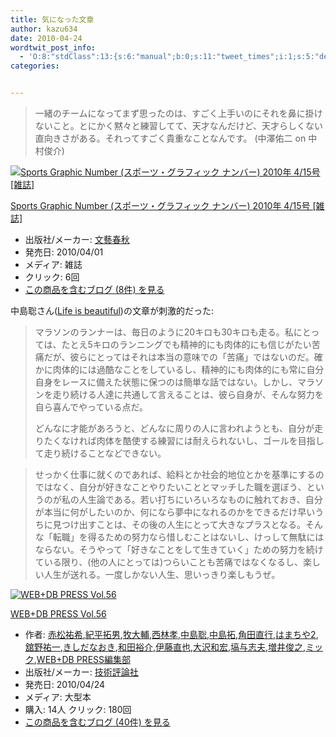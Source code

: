 ```yaml
---
title: 気になった文章
author: kazu634
date: 2010-04-24
wordtwit_post_info:
  - 'O:8:"stdClass":13:{s:6:"manual";b:0;s:11:"tweet_times";i:1;s:5:"delay";i:0;s:7:"enabled";i:1;s:10:"separation";s:2:"60";s:7:"version";s:3:"3.7";s:14:"tweet_template";b:0;s:6:"status";i:2;s:6:"result";a:0:{}s:13:"tweet_counter";i:2;s:13:"tweet_log_ids";a:1:{i:0;i:5237;}s:9:"hash_tags";a:0:{}s:8:"accounts";a:1:{i:0;s:7:"kazu634";}}'
categories:


---
```

<div class="section">
<blockquote>
<p>
      一緒のチームになってまず思ったのは、すごく上手いのにそれを鼻に掛けないこと。とにかく黙々と練習してて、天才なんだけど、天才らしくない直向きさがある。それってすごく貴重なことなんです。 (中澤佑二 on 中村俊介)
</p>
</blockquote>
  
<div class="hatena-asin-detail">
<a href="http://www.amazon.co.jp/dp/B003D7CHOY/?tag=hatena_st1-22&ascsubtag=d-7ibv" onclick="__gaTracker('send', 'event', 'outbound-article', 'http://www.amazon.co.jp/dp/B003D7CHOY/?tag=hatena_st1-22&ascsubtag=d-7ibv', '');"><img src="https://images-na.ssl-images-amazon.com/images/I/51VGZvnOmkL._SL160_.jpg" class="hatena-asin-detail-image" alt="Sports Graphic Number (スポーツ・グラフィック ナンバー) 2010年 4/15号 [雑誌]" title="Sports Graphic Number (スポーツ・グラフィック ナンバー) 2010年 4/15号 [雑誌]" /></a></p> 
    
<div class="hatena-asin-detail-info">
<p class="hatena-asin-detail-title">
<a href="http://www.amazon.co.jp/dp/B003D7CHOY/?tag=hatena_st1-22&ascsubtag=d-7ibv" onclick="__gaTracker('send', 'event', 'outbound-article', 'http://www.amazon.co.jp/dp/B003D7CHOY/?tag=hatena_st1-22&ascsubtag=d-7ibv', 'Sports Graphic Number (スポーツ・グラフィック ナンバー) 2010年 4/15号 [雑誌]');">Sports Graphic Number (スポーツ・グラフィック ナンバー) 2010年 4/15号 [雑誌]</a>
</p>
      
<ul>
<li>
<span class="hatena-asin-detail-label">出版社/メーカー:</span> <a href="http://d.hatena.ne.jp/keyword/%CA%B8%E9%BA%BD%D5%BD%A9" onclick="__gaTracker('send', 'event', 'outbound-article', 'http://d.hatena.ne.jp/keyword/%CA%B8%E9%BA%BD%D5%BD%A9', '文藝春秋');" class="keyword">文藝春秋</a>
</li>
<li>
<span class="hatena-asin-detail-label">発売日:</span> 2010/04/01
</li>
<li>
<span class="hatena-asin-detail-label">メディア:</span> 雑誌
</li>
<li>
<span class="hatena-asin-detail-label">クリック</span>: 6回
</li>
<li>
<a href="http://d.hatena.ne.jp/asin/B003D7CHOY" onclick="__gaTracker('send', 'event', 'outbound-article', 'http://d.hatena.ne.jp/asin/B003D7CHOY', 'この商品を含むブログ (8件) を見る');" target="_blank">この商品を含むブログ (8件) を見る</a>
</li>
</ul>
</div>
    
<div class="hatena-asin-detail-foot">
</div>
</div>
  
<p>
    中島聡さん(<a href="http://satoshi.blogs.com/life" onclick="__gaTracker('send', 'event', 'outbound-article', 'http://satoshi.blogs.com/life', 'Life is beautiful');" target="_blank">Life is beautiful</a>)の文章が刺激的だった:
</p>
  
<blockquote>
<p>
      マラソンのランナーは、毎日のように20キロも30キロも走る。私にとっては、たとえ5キロのランニングでも精神的にも肉体的にも信じがたい苦痛だが、彼らにとってはそれは本当の意味での「苦痛」ではないのだ。確かに肉体的には過酷なことをしているし、精神的にも肉体的にも常に自分自身をレースに備えた状態に保つのは簡単な話ではない。しかし、マラソンを走り続ける人達に共通して言えることは、彼ら自身が、そんな努力を自ら喜んでやっている点だ。
</p>
    
<p>
      どんなに才能があろうと、どんなに周りの人に言われようとも、自分が走りたくなければ肉体を酷使する練習には耐えられないし、ゴールを目指して走り続けることなどできない。
</p>
</blockquote>
  
<blockquote>
<p>
      せっかく仕事に就くのであれば、給料とか社会的地位とかを基準にするのではなく、自分が好きなことやりたいこととマッチした職を選ぼう、というのが私の人生論である。若い打ちにいろいろなものに触れておき、自分が本当に何がしたいのか、何になら夢中になれるのかをできるだけ早いうちに見つけ出すことは、その後の人生にとって大きなプラスとなる。そんな「転職」を得るための努力なら惜しむことはないし、けっして無駄にはならない。そうやって「好きなことをして生きていく」ための努力を続けている限り、(他の人にとっては)つらいことも苦痛ではなくなるし、楽しい人生が送れる。一度しかない人生、思いっきり楽しもうぜ。
</p>
</blockquote>
  
<div class="hatena-asin-detail">
<a href="http://www.amazon.co.jp/dp/4774142107/?tag=hatena_st1-22&ascsubtag=d-7ibv" onclick="__gaTracker('send', 'event', 'outbound-article', 'http://www.amazon.co.jp/dp/4774142107/?tag=hatena_st1-22&ascsubtag=d-7ibv', '');"><img src="https://images-na.ssl-images-amazon.com/images/I/61dZV9GAN6L._SL160_.jpg" class="hatena-asin-detail-image" alt="WEB+DB PRESS Vol.56" title="WEB+DB PRESS Vol.56" /></a></p> 
    
<div class="hatena-asin-detail-info">
<p class="hatena-asin-detail-title">
<a href="http://www.amazon.co.jp/dp/4774142107/?tag=hatena_st1-22&ascsubtag=d-7ibv" onclick="__gaTracker('send', 'event', 'outbound-article', 'http://www.amazon.co.jp/dp/4774142107/?tag=hatena_st1-22&ascsubtag=d-7ibv', 'WEB+DB PRESS Vol.56');">WEB+DB PRESS Vol.56</a>
</p>
      
<ul>
<li>
<span class="hatena-asin-detail-label">作者:</span> <a href="http://d.hatena.ne.jp/keyword/%C0%D6%BE%BE%CD%B4%B4%F5" onclick="__gaTracker('send', 'event', 'outbound-article', 'http://d.hatena.ne.jp/keyword/%C0%D6%BE%BE%CD%B4%B4%F5', '赤松祐希');" class="keyword">赤松祐希</a>,<a href="http://d.hatena.ne.jp/keyword/%B5%AA%CA%BF%C2%F3%C3%CB" onclick="__gaTracker('send', 'event', 'outbound-article', 'http://d.hatena.ne.jp/keyword/%B5%AA%CA%BF%C2%F3%C3%CB', '紀平拓男');" class="keyword">紀平拓男</a>,<a href="http://d.hatena.ne.jp/keyword/%CB%D2%C2%E7%CA%E5" onclick="__gaTracker('send', 'event', 'outbound-article', 'http://d.hatena.ne.jp/keyword/%CB%D2%C2%E7%CA%E5', '牧大輔');" class="keyword">牧大輔</a>,<a href="http://d.hatena.ne.jp/keyword/%C0%BE%CE%D3%B9%A7" onclick="__gaTracker('send', 'event', 'outbound-article', 'http://d.hatena.ne.jp/keyword/%C0%BE%CE%D3%B9%A7', '西林孝');" class="keyword">西林孝</a>,<a href="http://d.hatena.ne.jp/keyword/%C3%E6%C5%E7%C1%EF" onclick="__gaTracker('send', 'event', 'outbound-article', 'http://d.hatena.ne.jp/keyword/%C3%E6%C5%E7%C1%EF', '中島聡');" class="keyword">中島聡</a>,<a href="http://d.hatena.ne.jp/keyword/%C3%E6%C5%E7%C2%F3" onclick="__gaTracker('send', 'event', 'outbound-article', 'http://d.hatena.ne.jp/keyword/%C3%E6%C5%E7%C2%F3', '中島拓');" class="keyword">中島拓</a>,<a href="http://d.hatena.ne.jp/keyword/%B3%D1%C5%C4%C4%BE%B9%D4" onclick="__gaTracker('send', 'event', 'outbound-article', 'http://d.hatena.ne.jp/keyword/%B3%D1%C5%C4%C4%BE%B9%D4', '角田直行');" class="keyword">角田直行</a>,<a href="http://d.hatena.ne.jp/keyword/%A4%CF%A4%DE%A4%C1%A4%E42" onclick="__gaTracker('send', 'event', 'outbound-article', 'http://d.hatena.ne.jp/keyword/%A4%CF%A4%DE%A4%C1%A4%E42', 'はまちや2');" class="keyword">はまちや2</a>,<a href="http://d.hatena.ne.jp/keyword/%B4%DC%CC%EE%CD%B4%B0%EC" onclick="__gaTracker('send', 'event', 'outbound-article', 'http://d.hatena.ne.jp/keyword/%B4%DC%CC%EE%CD%B4%B0%EC', '舘野祐一');" class="keyword">舘野祐一</a>,<a href="http://d.hatena.ne.jp/keyword/%A4%AD%A4%B7%A4%C0%A4%CA%A4%AA%A4%AD" onclick="__gaTracker('send', 'event', 'outbound-article', 'http://d.hatena.ne.jp/keyword/%A4%AD%A4%B7%A4%C0%A4%CA%A4%AA%A4%AD', 'きしだなおき');" class="keyword">きしだなおき</a>,<a href="http://d.hatena.ne.jp/keyword/%CF%C2%C5%C4%CD%B5%B2%F0" onclick="__gaTracker('send', 'event', 'outbound-article', 'http://d.hatena.ne.jp/keyword/%CF%C2%C5%C4%CD%B5%B2%F0', '和田裕介');" class="keyword">和田裕介</a>,<a href="http://d.hatena.ne.jp/keyword/%B0%CB%C6%A3%C4%BE%CC%E9" onclick="__gaTracker('send', 'event', 'outbound-article', 'http://d.hatena.ne.jp/keyword/%B0%CB%C6%A3%C4%BE%CC%E9', '伊藤直也');" class="keyword">伊藤直也</a>,<a href="http://d.hatena.ne.jp/keyword/%C2%E7%C2%F4%CF%C2%B9%A8" onclick="__gaTracker('send', 'event', 'outbound-article', 'http://d.hatena.ne.jp/keyword/%C2%E7%C2%F4%CF%C2%B9%A8', '大沢和宏');" class="keyword">大沢和宏</a>,<a href="http://d.hatena.ne.jp/keyword/%C8%B9%CD%BF%BB%D6%C9%D7" onclick="__gaTracker('send', 'event', 'outbound-article', 'http://d.hatena.ne.jp/keyword/%C8%B9%CD%BF%BB%D6%C9%D7', '塙与志夫');" class="keyword">塙与志夫</a>,<a href="http://d.hatena.ne.jp/keyword/%C1%FD%B0%E6%BD%D3%C7%B7" onclick="__gaTracker('send', 'event', 'outbound-article', 'http://d.hatena.ne.jp/keyword/%C1%FD%B0%E6%BD%D3%C7%B7', '増井俊之');" class="keyword">増井俊之</a>,<a href="http://d.hatena.ne.jp/keyword/%A5%DF%A5%C3%A5%AF" onclick="__gaTracker('send', 'event', 'outbound-article', 'http://d.hatena.ne.jp/keyword/%A5%DF%A5%C3%A5%AF', 'ミック');" class="keyword">ミック</a>,<a href="http://d.hatena.ne.jp/keyword/WEB%2BDB%20PRESS%CA%D4%BD%B8%C9%F4" onclick="__gaTracker('send', 'event', 'outbound-article', 'http://d.hatena.ne.jp/keyword/WEB%2BDB%20PRESS%CA%D4%BD%B8%C9%F4', 'WEB+DB PRESS編集部');" class="keyword">WEB+DB PRESS編集部</a>
</li>
<li>
<span class="hatena-asin-detail-label">出版社/メーカー:</span> <a href="http://d.hatena.ne.jp/keyword/%B5%BB%BD%D1%C9%BE%CF%C0%BC%D2" onclick="__gaTracker('send', 'event', 'outbound-article', 'http://d.hatena.ne.jp/keyword/%B5%BB%BD%D1%C9%BE%CF%C0%BC%D2', '技術評論社');" class="keyword">技術評論社</a>
</li>
<li>
<span class="hatena-asin-detail-label">発売日:</span> 2010/04/24
</li>
<li>
<span class="hatena-asin-detail-label">メディア:</span> 大型本
</li>
<li>
<span class="hatena-asin-detail-label">購入</span>: 14人 <span class="hatena-asin-detail-label">クリック</span>: 180回
</li>
<li>
<a href="http://d.hatena.ne.jp/asin/4774142107" onclick="__gaTracker('send', 'event', 'outbound-article', 'http://d.hatena.ne.jp/asin/4774142107', 'この商品を含むブログ (40件) を見る');" target="_blank">この商品を含むブログ (40件) を見る</a>
</li>
</ul>
</div>
    
<div class="hatena-asin-detail-foot">
</div>
</div>
</div>
